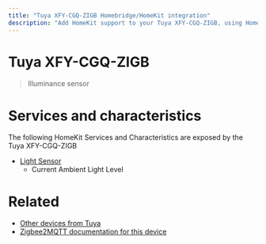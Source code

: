```yaml
---
title: "Tuya XFY-CGQ-ZIGB Homebridge/HomeKit integration"
description: "Add HomeKit support to your Tuya XFY-CGQ-ZIGB, using Homebridge, Zigbee2MQTT and homebridge-z2m."
---
```

<!---
This file has been GENERATED using src/docgen/docgen.ts
DO NOT EDIT THIS FILE MANUALLY!
-->
# Tuya XFY-CGQ-ZIGB
> Illuminance sensor


# Services and characteristics
The following HomeKit Services and Characteristics are exposed by
the Tuya XFY-CGQ-ZIGB

* [Light Sensor](../../sensors.md)
  * Current Ambient Light Level


# Related
* [Other devices from Tuya](../index.md#tuya)
* [Zigbee2MQTT documentation for this device](https://www.zigbee2mqtt.io/devices/XFY-CGQ-ZIGB.html)